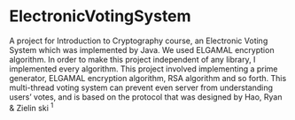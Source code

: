 # ElectronicVotingSystem
A project for Introduction to Cryptography course, an Electronic Voting System which was implemented by Java.
We used ELGAMAL encryption algorithm. In order to make this project independent of any library, I implemented every algorithm. This project involved implementing a prime generator, ELGAMAL encryption algorithm, RSA algorithm and so forth.
This multi-thread voting system can prevent even server from understanding users’ votes, and is based on the protocol that was designed by Hao, Ryan & Zielin ski <sup> 1 </sup>

